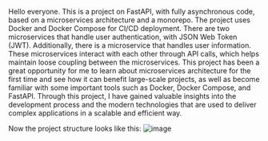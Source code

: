 Hello everyone.
This is a project on FastAPI, with fully asynchronous code, based on a microservices architecture and a monorepo. 
The project uses Docker and Docker Compose for CI/CD deployment. 
There are two microservices that handle user authentication, with JSON Web Token (JWT). 
Additionally, there is a microservice that handles user information. 
These microservices interact with each other through API calls, which helps maintain loose coupling between the microservices. 
This project has been a great opportunity for me to learn about microservices architecture for the first time and see how it can benefit large-scale projects, 
as well as become familiar with some important tools such as Docker, Docker Compose, and FastAPI. Through this project, 
I have gained valuable insights into the development process and the modern technologies that are used to deliver complex applications in a scalable and efficient way.

Now the project structure looks like this:
![image](https://github.com/AlexSitohov/Code_Name_Microservices_Reaper/assets/101973205/1a42dc05-2f86-425a-a924-66953c6edc06)
 
